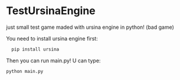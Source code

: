 # TestUrsinaEngine
just small test game maded with ursina engine in python! (bad game)

You need to install ursina engine first:
```bash
  pip install ursina
```


Then you can run main.py!
U can type:
```
python main.py
```
